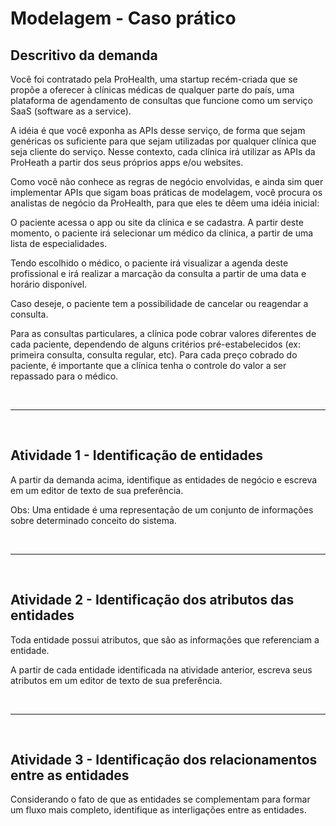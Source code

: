 # Modelagem - Caso prático

## Descritivo da demanda

Você foi contratado pela ProHealth, uma startup recém-criada que se propõe a oferecer à clínicas médicas de qualquer parte do país, uma plataforma de agendamento de consultas que funcione como um serviço SaaS (software as a service).

A idéia é que você exponha as APIs desse serviço, de forma que sejam genéricas os suficiente para que sejam utilizadas por qualquer clínica que seja cliente do serviço. Nesse contexto, cada clínica irá utilizar as APIs da ProHeath a partir dos seus próprios apps e/ou websites.

Como você não conhece as regras de negócio envolvidas, e ainda sim quer implementar APIs que sigam boas práticas de modelagem, você procura os analistas de negócio da ProHealth, para que eles te dêem uma idéia inicial:
 
O paciente acessa o app ou site da clínica e se cadastra. A partir deste momento, o paciente irá selecionar um médico da clínica, a partir de uma lista de especialidades.

Tendo escolhido o médico, o paciente irá visualizar a agenda deste profissional e irá realizar a marcação da consulta a partir de uma data e horário disponível.

Caso deseje, o paciente tem a possibilidade de cancelar ou reagendar a consulta.

Para as consultas particulares, a clínica pode cobrar valores diferentes de cada paciente, dependendo de alguns critérios pré-estabelecidos (ex: primeira consulta, consulta regular, etc). Para cada preço cobrado do paciente, é importante que a clínica tenha o controle do valor a ser repassado para o médico.

<br>
<hr>
<br>

## Atividade 1 - Identificação de entidades

A partir da demanda acima, identifique as entidades de negócio e escreva em um editor de texto de sua preferência.

Obs: Uma entidade é uma representação de um conjunto de informações sobre determinado conceito do sistema. 

<br>
<hr>
<br>

## Atividade 2 - Identificação dos atributos das entidades

Toda entidade possui atributos, que são as informações que referenciam a entidade.

A partir de cada entidade identificada na atividade anterior, escreva seus atributos em um editor de texto de sua preferência.

<br>
<hr>
<br>

## Atividade 3 - Identificação dos relacionamentos entre as entidades

Considerando o fato de que as entidades se complementam para formar um fluxo mais completo, identifique as interligações entre as entidades.